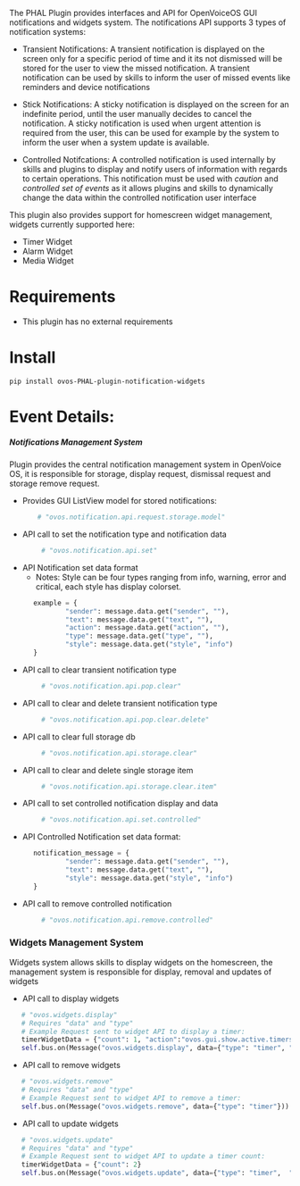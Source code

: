 The PHAL Plugin provides interfaces and API for OpenVoiceOS GUI notifications and widgets system. The notifications API supports 3 types of notification systems:

- Transient Notifications: A transient notification is displayed on the screen only for a specific period of time and it its not dismissed will be stored for the user to view the missed notification. A transient notification can be used by skills to inform the user of missed events like reminders and device notifications

- Stick Notifications: A sticky notification is displayed on the screen for an indefinite period, until the user manually decides to cancel the notification. A sticky notification is used when urgent attention is required from the user, this can be used for example by the system to inform the user when a system update is available.

- Controlled Notifcations: A controlled notification is used internally by skills and plugins to display and notify users of information with regards to certain operations. This notification must be used with *caution* and *controlled set of events* as it allows plugins and skills to dynamically change the data within the controlled notification user interface

This plugin also provides support for homescreen widget management, widgets currently supported here:
- Timer Widget
- Alarm Widget
- Media Widget

# Requirements
- This plugin has no external requirements

# Install
`pip install ovos-PHAL-plugin-notification-widgets`

# Event Details:

##### Notifications Management System

Plugin provides the central notification management system in OpenVoice OS, it is responsible for storage, display request, dismissal request and storage remove request.

- Provides GUI ListView model for stored notifications:
```python
       # "ovos.notification.api.request.storage.model"
```

- API call to set the notification type and notification data
``` python
        # "ovos.notification.api.set"
```
  - API Notification set data format
    - Notes: Style can be four types ranging from info, warning, error and critical, each style has display colorset.

  ``` python
        example = {
                "sender": message.data.get("sender", ""),
                "text": message.data.get("text", ""),
                "action": message.data.get("action", ""),
                "type": message.data.get("type", ""),
                "style": message.data.get("style", "info")
        }
  ```

- API call to clear transient notification type
``` python
        # "ovos.notification.api.pop.clear"
```

- API call to clear and delete transient notification type
``` python
        # "ovos.notification.api.pop.clear.delete"
```

- API call to clear full storage db
``` python
        # "ovos.notification.api.storage.clear"
```

- API call to clear and delete single storage item
``` python
        # "ovos.notification.api.storage.clear.item"
```

- API call to set controlled notification display and data
``` python
        # "ovos.notification.api.set.controlled"
```
  - API Controlled Notification set data format:
  ``` python
        notification_message = {
                "sender": message.data.get("sender", ""),
                "text": message.data.get("text", ""),
                "style": message.data.get("style", "info")
        }
  ```

- API call to remove controlled notification
``` python
        # "ovos.notification.api.remove.controlled"
```

### Widgets Management System

Widgets system allows skills to display widgets on the homescreen, the management system is responsible for display, removal and updates of widgets

- API call to display widgets
``` python
   # "ovos.widgets.display"
   # Requires "data" and "type"
   # Example Request sent to widget API to display a timer:
   timerWidgetData = {"count": 1, "action":"ovos.gui.show.active.timers"}
   self.bus.on(Message("ovos.widgets.display", data={"type": "timer", "data": timerWidgetData}))
```

- API call to remove widgets
``` python
   # "ovos.widgets.remove"
   # Requires "data" and "type"
   # Example Request sent to widget API to remove a timer:
   self.bus.on(Message("ovos.widgets.remove", data={"type": "timer"}))
```

- API call to update widgets
``` python
   # "ovos.widgets.update"
   # Requires "data" and "type"
   # Example Request sent to widget API to update a timer count:
   timerWidgetData = {"count": 2}
   self.bus.on(Message("ovos.widgets.update", data={"type": "timer",  "data": timerWidgetData}}))
```

